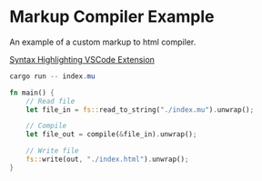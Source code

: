 # Markup Compiler Example

An example of a custom markup to html compiler.

[Syntax Highlighting VSCode Extension](https://github.com/darccyy/markdown-example-syntax)

```ps1
cargo run -- index.mu
```

```rs
fn main() {
    // Read file
    let file_in = fs::read_to_string("./index.mu").unwrap();

    // Compile
    let file_out = compile(&file_in).unwrap();

    // Write file
    fs::write(out, "./index.html").unwrap();
}
```
